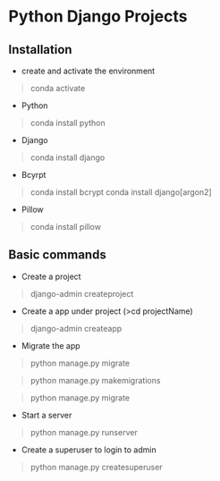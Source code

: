 # Python Django Projects

## Installation
    
- create and activate the environment
> conda activate <myDjangoEnv>
- Python
> conda install python
- Django
> conda install django
- Bcyrpt
> conda install bcrypt
> conda install django[argon2]
- Pillow
> conda install pillow
            
        

## Basic commands

- Create a project
> django-admin createproject <projectName>

- Create a app under project (>cd projectName)
> django-admin createapp <appName>

- Migrate the app
> python manage.py migrate

> python manage.py makemigrations <appName>

> python manage.py migrate

- Start a server
> python manage.py runserver

- Create a superuser to login to admin
> python manage.py createsuperuser

    


